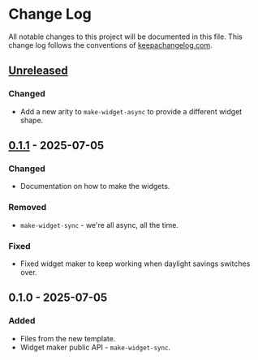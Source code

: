 # Change Log
All notable changes to this project will be documented in this file. This change log follows the conventions of [keepachangelog.com](http://keepachangelog.com/).

## [Unreleased]
### Changed
- Add a new arity to `make-widget-async` to provide a different widget shape.

## [0.1.1] - 2025-07-05
### Changed
- Documentation on how to make the widgets.

### Removed
- `make-widget-sync` - we're all async, all the time.

### Fixed
- Fixed widget maker to keep working when daylight savings switches over.

## 0.1.0 - 2025-07-05
### Added
- Files from the new template.
- Widget maker public API - `make-widget-sync`.

[Unreleased]: https://sourcehost.site/your-name/sanuli-solver/compare/0.1.1...HEAD
[0.1.1]: https://sourcehost.site/your-name/sanuli-solver/compare/0.1.0...0.1.1

